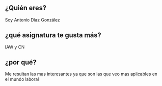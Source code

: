 ## ¿Quién eres?
Soy Antonio Díaz González
## ¿qué asignatura te gusta más? 
IAW y CN 
## ¿por qué?
Me resultan las mas interesantes ya que son las que veo mas aplicables en el mundo laboral